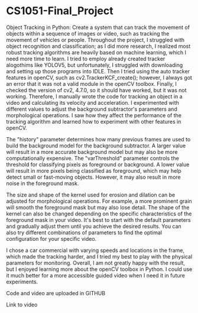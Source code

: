 # CS1051-Final_Project
Object Tracking in Python: Create a system that can track the movement of objects within a sequence of images or video, such as tracking the movement of vehicles or people.
Throughout the project, I struggled with object recognition and classification; as I did more research, I realized most robust tracking algorithms are heavily based on machine learning, which I need more time to learn. I tried to employ already created tracker alogothims like YOLOV5, but unfortunately, I struggled with downloading and setting up those programs into IDLE. Then I tried using the auto tracker features in openCV, such as cv2.TrackerKCF_create(); however, I always got an error that it was not a valid module in the openCV toolbox. Finally, I checked the version of cv2, 4.7.0, so it should have worked, but it was not working. Therefore, I manually wrote the code for tracking an object in a video and calculating its velocity and acceleration. I  experimented with different values to adjust the background subtractor's parameters and morphological operations. I saw how they affect the performance of the tracking algorithm and learned how to experiment with other features in openCV.

The "history" parameter determines how many previous frames are used to build the background model for the background subtractor. A larger value will result in a more accurate background model but may also be more computationally expensive. The "varThreshold" parameter controls the threshold for classifying pixels as foreground or background. A lower value will result in more pixels being classified as foreground, which may help detect small or fast-moving objects. However, it may also result in more noise in the foreground mask.

The size and shape of the kernel used for erosion and dilation can be adjusted for morphological operations. For example, a more prominent grain will smooth the foreground mask but may also lose detail. The shape of the kernel can also be changed depending on the specific characteristics of the foreground mask in your video. It's best to start with the default parameters and gradually adjust them until you achieve the desired results. You can also try different combinations of parameters to find the optimal configuration for your specific video.

I chose a car commercial with varying speeds and locations in the frame, which made the tracking harder, and I tried my best to play with the physical parameters for monitoring. Overall, I am not greatly happy with the result, but I enjoyed learning more about the openCV toolbox in Python. I could use it much better for a more accessible guided video when I need it in future experiments. 

Code and video are uploaded in GITHUB

Link to video
